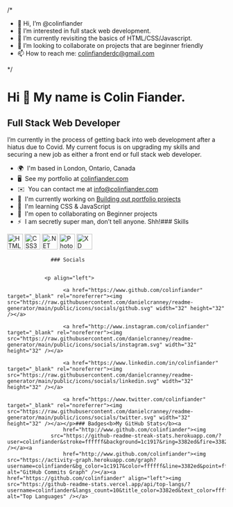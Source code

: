 /*
- 👋 Hi, I’m @colinfiander
- 👀 I’m interested in full stack web development.
- 🌱 I’m currently revisiting the basics of HTML/CSS/Javascript.
- 💞️ I’m looking to collaborate on projects that are beginner friendly
- 📫 How to reach me: colinfianderdc@gmail.com

*/


Hi 👋 My name is Colin Fiander.
===============================

Full Stack Web Developer
------------------------

I’m currently in the process of getting back into web development after a hiatus due to Covid. My current focus is on upgrading my skills and securing a new job as either a front end or full stack web developer.

*   🌍  I'm based in London, Ontario, Canada
*   🖥️  See my portfolio at [colinfiander.com](http://colinfiander.com)
*   ✉️  You can contact me at [info@colinfiander.com](mailto:info@colinfiander.com)
*   🚀  I'm currently working on [Building out portfolio projects](http://colinfiander.com)
*   🧠  I'm learning CSS & JavaScript
*   🤝  I'm open to collaborating on Beginner projects
*   ⚡  I am secretly super man, don’t tell anyone. Shh!### Skills 
<p align="left">
<a href="https://developer.mozilla.org/en-US/docs/Glossary/HTML5" target="_blank" rel="noreferrer"><img src="https://raw.githubusercontent.com/danielcranney/readme-generator/main/public/icons/skills/html5-colored.svg" width="36" height="36" alt="HTML5" /></a>
<a href="https://www.w3.org/TR/CSS/#css" target="_blank" rel="noreferrer"><img src="https://raw.githubusercontent.com/danielcranney/readme-generator/main/public/icons/skills/css3-colored.svg" width="36" height="36" alt="CSS3" /></a>
<a href="https://dotnet.microsoft.com/en-us/" target="_blank" rel="noreferrer"><img src="https://raw.githubusercontent.com/danielcranney/readme-generator/main/public/icons/skills/dot-net-colored.svg" width="36" height="36" alt=".NET" /></a>
<a href="https://www.adobe.com/uk/products/photoshop.html" target="_blank" rel="noreferrer"><img src="https://raw.githubusercontent.com/danielcranney/readme-generator/main/public/icons/skills/photoshop-colored.svg" width="36" height="36" alt="Photoshop" /></a>
<a href="https://www.adobe.com/uk/products/xd.html" target="_blank" rel="noreferrer"><img src="https://raw.githubusercontent.com/danielcranney/readme-generator/main/public/icons/skills/xd-colored.svg" width="36" height="36" alt="XD" /></a>
</p>
                    
                  ### Socials
                  
                  
                <p align="left">
                          
                      <a href="https://www.github.com/colinfiander" target="_blank" rel="noreferrer"><img src="https://raw.githubusercontent.com/danielcranney/readme-generator/main/public/icons/socials/github.svg" width="32" height="32" /></a>
                          
                      <a href="http://www.instagram.com/colinfiander" target="_blank" rel="noreferrer"><img src="https://raw.githubusercontent.com/danielcranney/readme-generator/main/public/icons/socials/instagram.svg" width="32" height="32" /></a>
                          
                      <a href="https://www.linkedin.com/in/colinfiander" target="_blank" rel="noreferrer"><img src="https://raw.githubusercontent.com/danielcranney/readme-generator/main/public/icons/socials/linkedin.svg" width="32" height="32" /></a>
                          
                      <a href="https://www.twitter.com/colinfiander" target="_blank" rel="noreferrer"><img src="https://raw.githubusercontent.com/danielcranney/readme-generator/main/public/icons/socials/twitter.svg" width="32" height="32" /></a></p>### Badges<b>My GitHub Stats</b><a
                      href="http://www.github.com/colinfiander"><img
                  src="https://github-readme-streak-stats.herokuapp.com/?user=colinfiander&stroke=ffffff&background=1c1917&ring=3382ed&fire=3382ed&currStreakNum=ffffff&currStreakLabel=3382ed&sideNums=ffffff&sideLabels=ffffff&dates=ffffff&hide_border=true" /></a><a
                      href="http://www.github.com/colinfiander"><img src="https://activity-graph.herokuapp.com/graph?username=colinfiander&bg_color=1c1917&color=ffffff&line=3382ed&point=ffffff&area_color=1c1917&area=true&hide_border=true&custom_title=GitHub%20Commits%20Graph" alt="GitHub Commits Graph" /></a><a href="https://github.com/colinfiander" align="left"><img src="https://github-readme-stats.vercel.app/api/top-langs/?username=colinfiander&langs_count=10&title_color=3382ed&text_color=ffffff&icon_color=3382ed&bg_color=1c1917&hide_border=true&locale=en&custom_title=Top%20%Languages" alt="Top Languages" /></a>

<!---
colinfiander/colinfiander is a ✨ special ✨ repository because its `README.md` (this file) appears on your GitHub profile.
You can click the Preview link to take a look at your changes.
--->
